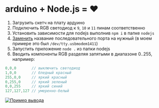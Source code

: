 # arduino + Node.js = :heart:

1. Загрузить скетч на плату ардуино
2. Подключить RGB светодиод к `9`, `10` и `11` пинам соответственно
3. Установить зависимости для nodejs выполнив `npm i` в папке `nodejs`
4. [Заменить](https://github.com/Zhigalov/arduino/blob/master/nodejs/index.js#L2) название последовательного порта на нужный (в моем примере это был `/dev/tty.usbmodem1411`)
5. Запустить приложение `node .` из папки nodejs
6. Вводить компоненты RGB разделяя запятыми в диапазоне 0..255, например:
``` js
0,0,0       // выключить светодиод
1,0,0       // бледный красный
255,0,0     // яркий красный
0,255,0     // яркий зеленый
0,0,255     // яркий синий
127,127,127 // умеренно-белый
```

[![Пример вывода](http://img.youtube.com/vi/dzCK-sqZQ6M/0.jpg)](http://www.youtube.com/watch?v=dzCK-sqZQ6M)
